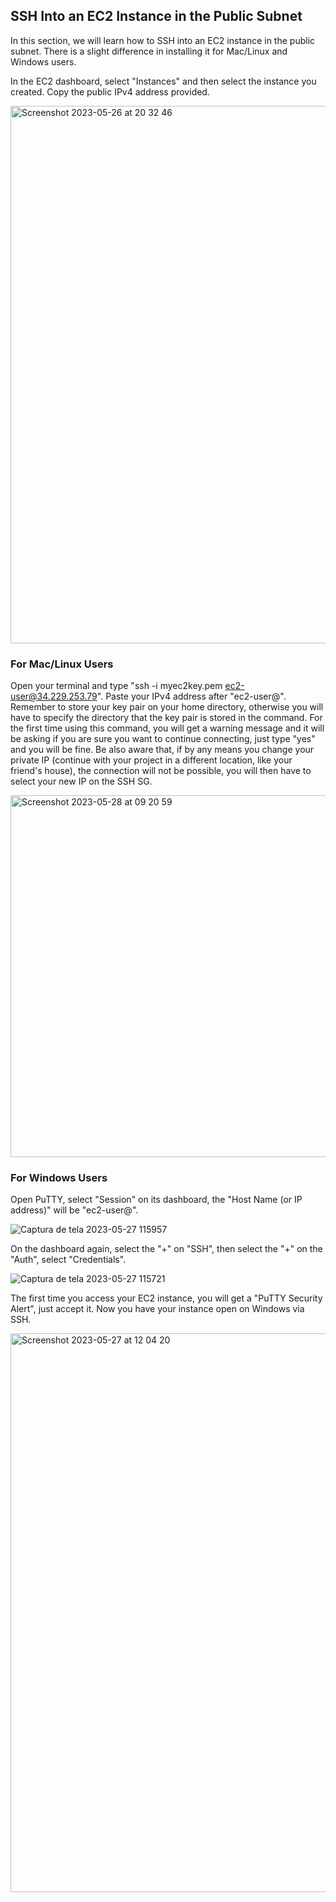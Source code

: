## SSH Into an EC2 Instance in the Public Subnet

In this section, we will learn how to SSH into an EC2 instance in the public subnet. There is a slight difference in installing it for Mac/Linux and Windows users.

In the EC2 dashboard, select "Instances" and then select the instance you created. Copy the public IPv4 address provided.

<img width="860" alt="Screenshot 2023-05-26 at 20 32 46" src="https://github.com/leorickli/wordpress-aws/assets/106999054/2322cdbf-91de-4961-94c1-d084d649a754">

### For Mac/Linux Users

Open your terminal and type "ssh -i myec2key.pem ec2-user@34.229.253.79". Paste your IPv4 address after "ec2-user@". Remember to store your key pair on your home directory, otherwise you will have to specify the directory that the key pair is stored in the command. For the first time using this command, you will get a warning message and it will be asking if you are sure you want to continue connecting, just type "yes" and you will be fine. Be also aware that, if by any means you change your private IP (continue with your project in a different location, like your friend's house), the connection will not be possible, you will then have to select your new IP on the SSH SG.

<img width="579" alt="Screenshot 2023-05-28 at 09 20 59" src="https://github.com/leorickli/wordpress-aws/assets/106999054/78db32a7-4159-4c25-8a70-5c14a3226394">

### For Windows Users

Open PuTTY, select "Session" on its dashboard, the "Host Name (or IP address)" will be "ec2-user@<yourIPaddress>".
  
![Captura de tela 2023-05-27 115957](https://github.com/leorickli/wordpress-aws/assets/106999054/90f6790e-2fff-4ed1-b128-0bbafc1be29e)

On the dashboard again, select the "+" on "SSH", then select the "+" on the "Auth", select "Credentials".

![Captura de tela 2023-05-27 115721](https://github.com/leorickli/wordpress-aws/assets/106999054/b1b00a45-6d1a-4696-91fc-20ef7f461f07)

The first time you access your EC2 instance, you will get a "PuTTY Security Alert", just accept it. Now you have your instance open on Windows via SSH.

<img width="894" alt="Screenshot 2023-05-27 at 12 04 20" src="https://github.com/leorickli/wordpress-aws/assets/106999054/88c614a8-cd63-4b2d-9401-cd0322acd45f">
